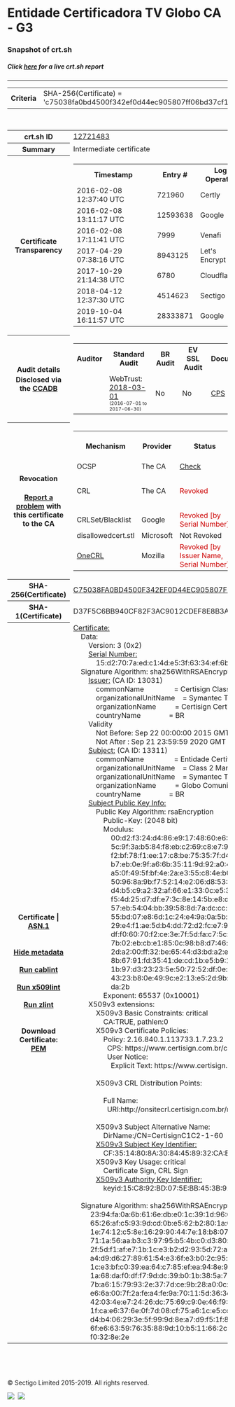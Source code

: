 # Entidade Certificadora TV Globo CA - G3
### Snapshot of crt.sh
##### Click [here](https://crt.sh/?q=C75038FA0BD4500F342EF0D44EC905807FF06BD37CF1CDD0BD877C63DB00AB09) for a live crt.sh report

---
<!DOCTYPE HTML PUBLIC "-//W3C//DTD HTML 4.0 Transitional//EN">
<HTML>

<BODY>

<TABLE>
  <TR>
    <TH class="outer">Criteria</TH>
    <TD class="outer">SHA-256(Certificate) = 'c75038fa0bd4500f342ef0d44ec905807ff06bd37cf1cdd0bd877c63db00ab09'</TD>
  </TR>
</TABLE>
<BR>
<TABLE>
  <TR>
    <TH class="outer">crt.sh ID</TH>
    <TD class="outer"><A href="?id=12721483">12721483</A></TD>
  </TR>
  <TR>
    <TH class="outer">Summary</TH>
    <TD class="outer">Intermediate certificate</TD>
  </TR>
  <TR>
    <TH class="outer">Certificate<BR>Transparency</TH>
    <TD class="outer">
<TABLE class="options" style="margin-left:0px">
  <TR>
    <TH>Timestamp</TH>
    <TH>Entry #</TH>
    <TH>Log Operator</TH>
    <TH>Log URL</TH>
  </TR>
  <TR>
    <TD>2016-02-08&nbsp; <FONT class="small">12:37:40 UTC</FONT></TD>
    <TD>721960</TD>
    <TD>Certly</TD>
    <TD>https://log.certly.io</TD>
  </TR>
  <TR>
    <TD>2016-02-08&nbsp; <FONT class="small">13:11:17 UTC</FONT></TD>
    <TD>12593638</TD>
    <TD>Google</TD>
    <TD>https://ct.googleapis.com/pilot</TD>
  </TR>
  <TR>
    <TD>2016-02-08&nbsp; <FONT class="small">17:11:41 UTC</FONT></TD>
    <TD>7999</TD>
    <TD>Venafi</TD>
    <TD>https://ctlog.api.venafi.com</TD>
  </TR>
  <TR>
    <TD>2017-04-29&nbsp; <FONT class="small">07:38:16 UTC</FONT></TD>
    <TD>8943125</TD>
    <TD>Let's Encrypt</TD>
    <TD>https://clicky.ct.letsencrypt.org</TD>
  </TR>
  <TR>
    <TD>2017-10-29&nbsp; <FONT class="small">21:14:38 UTC</FONT></TD>
    <TD>6780</TD>
    <TD>Cloudflare</TD>
    <TD>https://ct.cloudflare.com/logs/nimbus2020</TD>
  </TR>
  <TR>
    <TD>2018-04-12&nbsp; <FONT class="small">12:37:30 UTC</FONT></TD>
    <TD>4514623</TD>
    <TD>Sectigo</TD>
    <TD>https://dodo.ct.comodo.com</TD>
  </TR>
  <TR>
    <TD>2019-10-04&nbsp; <FONT class="small">16:11:57 UTC</FONT></TD>
    <TD>28333871</TD>
    <TD>Google</TD>
    <TD>https://ct.googleapis.com/logs/argon2020</TD>
  </TR>
</TABLE>
    </TD>
  </TR>
  <TR>
    <TH class="outer">Audit details<BR>
      <DIV class="small" style="padding-top:3px">Disclosed via the
        <A href="//ccadb-public.secure.force.com/mozilla/PublicAllIntermediateCerts" target="_blank">CCADB</A></DIV>
    </TH>
    <TD class="outer">
<TABLE class="options" style="margin-left:0px">
  <TR>
    <TH>Auditor</TH>
    <TH>Standard Audit</TH>
    <TH>BR Audit</TH>
    <TH>EV SSL Audit</TH>
    <TH>Documents</TH>
    <TH>CCADB</TH>
    <TH>Root Owner / Certificate</TH>
  </TR>
  <TR>
    <TD style="vertical-align:middle"></TD>
    <TD>WebTrust:
      <A href="https://bug1449258.bmoattachments.org/attachment.cgi?id=8962802" target="_blank">2018-03-01</A>
      <BR><FONT style="font-size:8pt">(2016-07-01 to 2017-06-30)</FONT></TD>
    <TD>No    <TD>No    <TD>
      <A href="http://ctn.certisign.com.br/ctn/dpc/dpc-certisign-trust-network-authority.pdf" target="blank">CPS</A>
    </TD>
    <TD><A href="//ccadb.force.com/0011J00001DZ0CHQA1" target="_blank">0011J00001DZ0CHQA1</A></TD>
    <TD><A href="/?id=68409">DigiCert</A></TD>
  </TR>
</TABLE>
    </TD>
  </TR>
  <TR>
    <TH class="outer">Revocation<BR><BR>
      <DIV class="small" style="padding-top:3px"><A href="?id=12721483&opt=problemreporting">Report a problem</A> with<BR>this certificate to the CA</DIV></TH>
    <TD class="outer">
      <TABLE class="options" style="margin-left:0px">
        <TR>
          <TH>Mechanism</TH>
          <TH>Provider</TH>
          <TH>Status</TH>
          <TH>Revocation Date</TH>
          <TH>Last Observed in CRL</TH>
          <TH>Last Checked <SPAN style="color:#CC0000;vertical-align:middle;font-size:70%;font-weight:normal">(Error)</SPAN></TH>
        </TR>
        <TR>
          <TD>OCSP</TD>
          <TD>The CA</TD>
          <TD><A href="?id=12721483&opt=ocsp">Check</A></TD>
          <TD><SPAN style="color:#888888">?</SPAN></TD>
          <TD><SPAN style="color:#888888">n/a</SPAN></TD>
          <TD><SPAN style="color:#888888">?</SPAN></TD>
        </TR>
        <TR>
          <TD>CRL</TD>
          <TD>The CA</TD>
          <TD><SPAN style="color:#CC0000">Revoked</SPAN></TD><TD>2018-08-02&nbsp; <FONT class="small">16:43:19 UTC</FONT></TD><TD>2019-07-23&nbsp; <FONT class="small">16:18:27 UTC</FONT></TD><TD>2019-12-04&nbsp; <FONT class="small">16:53:25 UTC</FONT></TD>
        </TR>
        <TR>
          <TD>CRLSet/Blacklist</TD>
          <TD>Google</TD>
          <TD><SPAN style="color:#CC0000">Revoked [by Serial Number]</SPAN></TD>
          <TD><SPAN style="color:#888888">n/a</SPAN></TD>
          <TD><SPAN style="color:#888888">n/a</SPAN></TD>
          <TD><SPAN style="color:#888888">n/a</SPAN></TD>
        </TR>
        <TR>
          <TD>disallowedcert.stl</TD>
          <TD>Microsoft</TD>
          <TD>Not Revoked</TD>
          <TD><SPAN style="color:#888888">n/a</SPAN></TD>
          <TD><SPAN style="color:#888888">n/a</SPAN></TD>
          <TD><SPAN style="color:#888888">n/a</SPAN></TD>
        </TR>
        <TR>
          <TD><A href="/mozilla-onecrl" target="_blank">OneCRL</A></TD>
          <TD>Mozilla</TD>
          <TD><SPAN style="color:#CC0000">Revoked [by Issuer Name, Serial Number]</SPAN></TD><TD>2018-08-17&nbsp; <FONT class="small">22:24:14 UTC</FONT></TD>
          <TD><SPAN style="color:#888888">n/a</SPAN></TD>
          <TD><SPAN style="color:#888888">n/a</SPAN></TD>
        </TR>
      </TABLE>
    </TD>
  </TR>
  <TR>
    <TH class="outer">SHA-256(Certificate)</TH>
    <TD class="outer"><A href="//censys.io/certificates/c75038fa0bd4500f342ef0d44ec905807ff06bd37cf1cdd0bd877c63db00ab09">C75038FA0BD4500F342EF0D44EC905807FF06BD37CF1CDD0BD877C63DB00AB09</A></TD>
  </TR>
  <TR>
    <TH class="outer">SHA-1(Certificate)</TH>
    <TD class="outer">D37F5C6BB940CF82F3AC9012CDEF8E8B3A4691C1</TD>
  </TR>
  <TR>
    <TH class="outer">Certificate | <A href="?asn1=12721483">ASN.1</A>
      <SPAN class="small"><BR>
      <BR><BR><A href="?id=12721483&opt=nometadata">Hide metadata</A>
      <BR><BR><A href="?id=12721483&opt=cablint">Run cablint</A>
      <BR><BR><A href="?id=12721483&opt=x509lint">Run x509lint</A>
      <BR><BR><A href="?id=12721483&opt=zlint">Run zlint</A>
      <BR><BR><BR>Download Certificate: <A href="?d=12721483">PEM</A>
      </SPAN>
    </TH>
    <TD class="text"><A href="?d=12721483">Certificate:</A><BR>&nbsp;&nbsp;&nbsp;&nbsp;Data:<BR>&nbsp;&nbsp;&nbsp;&nbsp;&nbsp;&nbsp;&nbsp;&nbsp;Version:&nbsp;3&nbsp;(0x2)<BR>&nbsp;&nbsp;&nbsp;&nbsp;&nbsp;&nbsp;&nbsp;&nbsp;<A href="?serial=15d2707aedc14de53f6334ef6b2264b1">Serial&nbsp;Number:</A><BR>&nbsp;&nbsp;&nbsp;&nbsp;&nbsp;&nbsp;&nbsp;&nbsp;&nbsp;&nbsp;&nbsp;&nbsp;15:d2:70:7a:ed:c1:4d:e5:3f:63:34:ef:6b:22:64:b1<BR>&nbsp;&nbsp;&nbsp;&nbsp;Signature&nbsp;Algorithm:&nbsp;sha256WithRSAEncryption<BR>&nbsp;&nbsp;&nbsp;&nbsp;&nbsp;&nbsp;&nbsp;&nbsp;<A href="?caid=13031">Issuer:</A> <SPAN class="small">(CA ID: 13031)</SPAN><BR>&nbsp;&nbsp;&nbsp;&nbsp;&nbsp;&nbsp;&nbsp;&nbsp;&nbsp;&nbsp;&nbsp;&nbsp;commonName&nbsp;&nbsp;&nbsp;&nbsp;&nbsp;&nbsp;&nbsp;&nbsp;&nbsp;&nbsp;&nbsp;&nbsp;&nbsp;&nbsp;&nbsp;&nbsp;=&nbsp;Certisign&nbsp;Class&nbsp;2&nbsp;CA&nbsp;-&nbsp;G3<BR>&nbsp;&nbsp;&nbsp;&nbsp;&nbsp;&nbsp;&nbsp;&nbsp;&nbsp;&nbsp;&nbsp;&nbsp;organizationalUnitName&nbsp;&nbsp;&nbsp;&nbsp;=&nbsp;Symantec&nbsp;Trust&nbsp;Network<BR>&nbsp;&nbsp;&nbsp;&nbsp;&nbsp;&nbsp;&nbsp;&nbsp;&nbsp;&nbsp;&nbsp;&nbsp;organizationName&nbsp;&nbsp;&nbsp;&nbsp;&nbsp;&nbsp;&nbsp;&nbsp;&nbsp;&nbsp;=&nbsp;Certisign&nbsp;Certificadora&nbsp;Digital&nbsp;S.A.<BR>&nbsp;&nbsp;&nbsp;&nbsp;&nbsp;&nbsp;&nbsp;&nbsp;&nbsp;&nbsp;&nbsp;&nbsp;countryName&nbsp;&nbsp;&nbsp;&nbsp;&nbsp;&nbsp;&nbsp;&nbsp;&nbsp;&nbsp;&nbsp;&nbsp;&nbsp;&nbsp;&nbsp;=&nbsp;BR<BR>&nbsp;&nbsp;&nbsp;&nbsp;&nbsp;&nbsp;&nbsp;&nbsp;Validity<BR>&nbsp;&nbsp;&nbsp;&nbsp;&nbsp;&nbsp;&nbsp;&nbsp;&nbsp;&nbsp;&nbsp;&nbsp;Not&nbsp;Before:&nbsp;Sep&nbsp;22&nbsp;00:00:00&nbsp;2015&nbsp;GMT<BR>&nbsp;&nbsp;&nbsp;&nbsp;&nbsp;&nbsp;&nbsp;&nbsp;&nbsp;&nbsp;&nbsp;&nbsp;Not&nbsp;After&nbsp;:&nbsp;Sep&nbsp;21&nbsp;23:59:59&nbsp;2020&nbsp;GMT<BR>&nbsp;&nbsp;&nbsp;&nbsp;&nbsp;&nbsp;&nbsp;&nbsp;<A href="?caid=13311">Subject:</A> <SPAN class="small">(CA ID: 13311)</SPAN><BR>&nbsp;&nbsp;&nbsp;&nbsp;&nbsp;&nbsp;&nbsp;&nbsp;&nbsp;&nbsp;&nbsp;&nbsp;commonName&nbsp;&nbsp;&nbsp;&nbsp;&nbsp;&nbsp;&nbsp;&nbsp;&nbsp;&nbsp;&nbsp;&nbsp;&nbsp;&nbsp;&nbsp;&nbsp;=&nbsp;Entidade&nbsp;Certificadora&nbsp;TV&nbsp;Globo&nbsp;CA&nbsp;-&nbsp;G3<BR>&nbsp;&nbsp;&nbsp;&nbsp;&nbsp;&nbsp;&nbsp;&nbsp;&nbsp;&nbsp;&nbsp;&nbsp;organizationalUnitName&nbsp;&nbsp;&nbsp;&nbsp;=&nbsp;Class&nbsp;2&nbsp;Managed&nbsp;PKI&nbsp;Individual&nbsp;Subscriber&nbsp;CA<BR>&nbsp;&nbsp;&nbsp;&nbsp;&nbsp;&nbsp;&nbsp;&nbsp;&nbsp;&nbsp;&nbsp;&nbsp;organizationalUnitName&nbsp;&nbsp;&nbsp;&nbsp;=&nbsp;Symantec&nbsp;Trust&nbsp;Network<BR>&nbsp;&nbsp;&nbsp;&nbsp;&nbsp;&nbsp;&nbsp;&nbsp;&nbsp;&nbsp;&nbsp;&nbsp;organizationName&nbsp;&nbsp;&nbsp;&nbsp;&nbsp;&nbsp;&nbsp;&nbsp;&nbsp;&nbsp;=&nbsp;Globo&nbsp;Comunicacao&nbsp;e&nbsp;Participacoes&nbsp;S.A.<BR>&nbsp;&nbsp;&nbsp;&nbsp;&nbsp;&nbsp;&nbsp;&nbsp;&nbsp;&nbsp;&nbsp;&nbsp;countryName&nbsp;&nbsp;&nbsp;&nbsp;&nbsp;&nbsp;&nbsp;&nbsp;&nbsp;&nbsp;&nbsp;&nbsp;&nbsp;&nbsp;&nbsp;=&nbsp;BR<BR>&nbsp;&nbsp;&nbsp;&nbsp;&nbsp;&nbsp;&nbsp;&nbsp;<A href="?spkisha256=d51165c2c7a259e74e5eb9d526541caffbec2ae7f988b36d5b0a09f16c388931">Subject&nbsp;Public&nbsp;Key&nbsp;Info:</A><BR>&nbsp;&nbsp;&nbsp;&nbsp;&nbsp;&nbsp;&nbsp;&nbsp;&nbsp;&nbsp;&nbsp;&nbsp;Public&nbsp;Key&nbsp;Algorithm:&nbsp;rsaEncryption<BR>&nbsp;&nbsp;&nbsp;&nbsp;&nbsp;&nbsp;&nbsp;&nbsp;&nbsp;&nbsp;&nbsp;&nbsp;&nbsp;&nbsp;&nbsp;&nbsp;Public-Key:&nbsp;(2048&nbsp;bit)<BR>&nbsp;&nbsp;&nbsp;&nbsp;&nbsp;&nbsp;&nbsp;&nbsp;&nbsp;&nbsp;&nbsp;&nbsp;&nbsp;&nbsp;&nbsp;&nbsp;Modulus:<BR>&nbsp;&nbsp;&nbsp;&nbsp;&nbsp;&nbsp;&nbsp;&nbsp;&nbsp;&nbsp;&nbsp;&nbsp;&nbsp;&nbsp;&nbsp;&nbsp;&nbsp;&nbsp;&nbsp;&nbsp;00:d2:f3:24:d4:86:e9:17:48:60:e6:95:06:1b:0e:<BR>&nbsp;&nbsp;&nbsp;&nbsp;&nbsp;&nbsp;&nbsp;&nbsp;&nbsp;&nbsp;&nbsp;&nbsp;&nbsp;&nbsp;&nbsp;&nbsp;&nbsp;&nbsp;&nbsp;&nbsp;5c:9f:3a:b5:84:f8:eb:c2:69:c8:e7:9b:a5:b8:cb:<BR>&nbsp;&nbsp;&nbsp;&nbsp;&nbsp;&nbsp;&nbsp;&nbsp;&nbsp;&nbsp;&nbsp;&nbsp;&nbsp;&nbsp;&nbsp;&nbsp;&nbsp;&nbsp;&nbsp;&nbsp;f2:bf:78:f1:ee:17:c8:be:75:35:7f:d4:d1:f0:01:<BR>&nbsp;&nbsp;&nbsp;&nbsp;&nbsp;&nbsp;&nbsp;&nbsp;&nbsp;&nbsp;&nbsp;&nbsp;&nbsp;&nbsp;&nbsp;&nbsp;&nbsp;&nbsp;&nbsp;&nbsp;b7:eb:0e:9f:a6:6b:35:11:9d:92:a0:4e:78:4e:f6:<BR>&nbsp;&nbsp;&nbsp;&nbsp;&nbsp;&nbsp;&nbsp;&nbsp;&nbsp;&nbsp;&nbsp;&nbsp;&nbsp;&nbsp;&nbsp;&nbsp;&nbsp;&nbsp;&nbsp;&nbsp;a5:0f:49:5f:bf:4e:2a:e3:55:c8:4e:b0:7e:2b:a9:<BR>&nbsp;&nbsp;&nbsp;&nbsp;&nbsp;&nbsp;&nbsp;&nbsp;&nbsp;&nbsp;&nbsp;&nbsp;&nbsp;&nbsp;&nbsp;&nbsp;&nbsp;&nbsp;&nbsp;&nbsp;50:96:8a:9b:f7:52:14:e2:06:d8:53:0f:d3:05:19:<BR>&nbsp;&nbsp;&nbsp;&nbsp;&nbsp;&nbsp;&nbsp;&nbsp;&nbsp;&nbsp;&nbsp;&nbsp;&nbsp;&nbsp;&nbsp;&nbsp;&nbsp;&nbsp;&nbsp;&nbsp;d4:b5:c9:a2:32:af:66:e1:33:0c:e5:3b:be:0a:5d:<BR>&nbsp;&nbsp;&nbsp;&nbsp;&nbsp;&nbsp;&nbsp;&nbsp;&nbsp;&nbsp;&nbsp;&nbsp;&nbsp;&nbsp;&nbsp;&nbsp;&nbsp;&nbsp;&nbsp;&nbsp;f5:4d:25:d7:df:e7:3c:8e:14:5b:e8:d6:15:5c:43:<BR>&nbsp;&nbsp;&nbsp;&nbsp;&nbsp;&nbsp;&nbsp;&nbsp;&nbsp;&nbsp;&nbsp;&nbsp;&nbsp;&nbsp;&nbsp;&nbsp;&nbsp;&nbsp;&nbsp;&nbsp;57:eb:54:04:bb:39:58:8d:7a:dc:cc:b2:81:60:39:<BR>&nbsp;&nbsp;&nbsp;&nbsp;&nbsp;&nbsp;&nbsp;&nbsp;&nbsp;&nbsp;&nbsp;&nbsp;&nbsp;&nbsp;&nbsp;&nbsp;&nbsp;&nbsp;&nbsp;&nbsp;55:bd:07:e8:6d:1c:24:e4:9a:0a:5b:e7:99:85:35:<BR>&nbsp;&nbsp;&nbsp;&nbsp;&nbsp;&nbsp;&nbsp;&nbsp;&nbsp;&nbsp;&nbsp;&nbsp;&nbsp;&nbsp;&nbsp;&nbsp;&nbsp;&nbsp;&nbsp;&nbsp;29:e4:f1:ae:5d:b4:dd:72:d2:fc:e7:9a:1d:c8:9b:<BR>&nbsp;&nbsp;&nbsp;&nbsp;&nbsp;&nbsp;&nbsp;&nbsp;&nbsp;&nbsp;&nbsp;&nbsp;&nbsp;&nbsp;&nbsp;&nbsp;&nbsp;&nbsp;&nbsp;&nbsp;df:f0:60:70:f2:ce:3e:7f:5d:fa:c7:5c:5b:04:81:<BR>&nbsp;&nbsp;&nbsp;&nbsp;&nbsp;&nbsp;&nbsp;&nbsp;&nbsp;&nbsp;&nbsp;&nbsp;&nbsp;&nbsp;&nbsp;&nbsp;&nbsp;&nbsp;&nbsp;&nbsp;7b:02:eb:cb:e1:85:0c:98:b8:d7:46:c6:45:e3:c9:<BR>&nbsp;&nbsp;&nbsp;&nbsp;&nbsp;&nbsp;&nbsp;&nbsp;&nbsp;&nbsp;&nbsp;&nbsp;&nbsp;&nbsp;&nbsp;&nbsp;&nbsp;&nbsp;&nbsp;&nbsp;2d:a2:00:ff:32:be:65:44:d3:bd:a2:e3:e5:2e:dd:<BR>&nbsp;&nbsp;&nbsp;&nbsp;&nbsp;&nbsp;&nbsp;&nbsp;&nbsp;&nbsp;&nbsp;&nbsp;&nbsp;&nbsp;&nbsp;&nbsp;&nbsp;&nbsp;&nbsp;&nbsp;8b:67:91:fd:35:41:de:cd:1b:e5:b9:18:18:35:62:<BR>&nbsp;&nbsp;&nbsp;&nbsp;&nbsp;&nbsp;&nbsp;&nbsp;&nbsp;&nbsp;&nbsp;&nbsp;&nbsp;&nbsp;&nbsp;&nbsp;&nbsp;&nbsp;&nbsp;&nbsp;1b:97:d3:23:23:5e:50:72:52:df:0e:e4:99:80:1b:<BR>&nbsp;&nbsp;&nbsp;&nbsp;&nbsp;&nbsp;&nbsp;&nbsp;&nbsp;&nbsp;&nbsp;&nbsp;&nbsp;&nbsp;&nbsp;&nbsp;&nbsp;&nbsp;&nbsp;&nbsp;43:23:b8:0e:49:9c:e2:13:e5:2d:9b:82:31:27:09:<BR>&nbsp;&nbsp;&nbsp;&nbsp;&nbsp;&nbsp;&nbsp;&nbsp;&nbsp;&nbsp;&nbsp;&nbsp;&nbsp;&nbsp;&nbsp;&nbsp;&nbsp;&nbsp;&nbsp;&nbsp;da:2b<BR>&nbsp;&nbsp;&nbsp;&nbsp;&nbsp;&nbsp;&nbsp;&nbsp;&nbsp;&nbsp;&nbsp;&nbsp;&nbsp;&nbsp;&nbsp;&nbsp;Exponent:&nbsp;65537&nbsp;(0x10001)<BR>&nbsp;&nbsp;&nbsp;&nbsp;&nbsp;&nbsp;&nbsp;&nbsp;X509v3&nbsp;extensions:<BR>&nbsp;&nbsp;&nbsp;&nbsp;&nbsp;&nbsp;&nbsp;&nbsp;&nbsp;&nbsp;&nbsp;&nbsp;X509v3&nbsp;Basic&nbsp;Constraints:&nbsp;critical<BR>&nbsp;&nbsp;&nbsp;&nbsp;&nbsp;&nbsp;&nbsp;&nbsp;&nbsp;&nbsp;&nbsp;&nbsp;&nbsp;&nbsp;&nbsp;&nbsp;CA:TRUE,&nbsp;pathlen:0<BR>&nbsp;&nbsp;&nbsp;&nbsp;&nbsp;&nbsp;&nbsp;&nbsp;&nbsp;&nbsp;&nbsp;&nbsp;X509v3&nbsp;Certificate&nbsp;Policies:&nbsp;<BR>&nbsp;&nbsp;&nbsp;&nbsp;&nbsp;&nbsp;&nbsp;&nbsp;&nbsp;&nbsp;&nbsp;&nbsp;&nbsp;&nbsp;&nbsp;&nbsp;Policy:&nbsp;2.16.840.1.113733.1.7.23.2<BR>&nbsp;&nbsp;&nbsp;&nbsp;&nbsp;&nbsp;&nbsp;&nbsp;&nbsp;&nbsp;&nbsp;&nbsp;&nbsp;&nbsp;&nbsp;&nbsp;&nbsp;&nbsp;CPS:&nbsp;https://www.certisign.com.br/cps<BR>&nbsp;&nbsp;&nbsp;&nbsp;&nbsp;&nbsp;&nbsp;&nbsp;&nbsp;&nbsp;&nbsp;&nbsp;&nbsp;&nbsp;&nbsp;&nbsp;&nbsp;&nbsp;User&nbsp;Notice:<BR>&nbsp;&nbsp;&nbsp;&nbsp;&nbsp;&nbsp;&nbsp;&nbsp;&nbsp;&nbsp;&nbsp;&nbsp;&nbsp;&nbsp;&nbsp;&nbsp;&nbsp;&nbsp;&nbsp;&nbsp;Explicit&nbsp;Text:&nbsp;https://www.certisign.com.br/rpa<BR><BR>&nbsp;&nbsp;&nbsp;&nbsp;&nbsp;&nbsp;&nbsp;&nbsp;&nbsp;&nbsp;&nbsp;&nbsp;X509v3&nbsp;CRL&nbsp;Distribution&nbsp;Points:&nbsp;<BR><BR>&nbsp;&nbsp;&nbsp;&nbsp;&nbsp;&nbsp;&nbsp;&nbsp;&nbsp;&nbsp;&nbsp;&nbsp;&nbsp;&nbsp;&nbsp;&nbsp;Full&nbsp;Name:<BR>&nbsp;&nbsp;&nbsp;&nbsp;&nbsp;&nbsp;&nbsp;&nbsp;&nbsp;&nbsp;&nbsp;&nbsp;&nbsp;&nbsp;&nbsp;&nbsp;&nbsp;&nbsp;URI:http://onsitecrl.certisign.com.br/repositorio/lcr/CertisignClass2CAG3/LatestCRL.crl<BR><BR>&nbsp;&nbsp;&nbsp;&nbsp;&nbsp;&nbsp;&nbsp;&nbsp;&nbsp;&nbsp;&nbsp;&nbsp;X509v3&nbsp;Subject&nbsp;Alternative&nbsp;Name:&nbsp;<BR>&nbsp;&nbsp;&nbsp;&nbsp;&nbsp;&nbsp;&nbsp;&nbsp;&nbsp;&nbsp;&nbsp;&nbsp;&nbsp;&nbsp;&nbsp;&nbsp;DirName:/CN=CertisignC1C2-1-60<BR>&nbsp;&nbsp;&nbsp;&nbsp;&nbsp;&nbsp;&nbsp;&nbsp;&nbsp;&nbsp;&nbsp;&nbsp;<A href="?ski=cf3514808a3084458932cae46e864e4cc2352a5f">X509v3&nbsp;Subject&nbsp;Key&nbsp;Identifier:</A><BR>&nbsp;&nbsp;&nbsp;&nbsp;&nbsp;&nbsp;&nbsp;&nbsp;&nbsp;&nbsp;&nbsp;&nbsp;&nbsp;&nbsp;&nbsp;&nbsp;CF:35:14:80:8A:30:84:45:89:32:CA:E4:6E:86:4E:4C:C2:35:2A:5F<BR>&nbsp;&nbsp;&nbsp;&nbsp;&nbsp;&nbsp;&nbsp;&nbsp;&nbsp;&nbsp;&nbsp;&nbsp;X509v3&nbsp;Key&nbsp;Usage:&nbsp;critical<BR>&nbsp;&nbsp;&nbsp;&nbsp;&nbsp;&nbsp;&nbsp;&nbsp;&nbsp;&nbsp;&nbsp;&nbsp;&nbsp;&nbsp;&nbsp;&nbsp;Certificate&nbsp;Sign,&nbsp;CRL&nbsp;Sign<BR>&nbsp;&nbsp;&nbsp;&nbsp;&nbsp;&nbsp;&nbsp;&nbsp;&nbsp;&nbsp;&nbsp;&nbsp;<A href="?ski=15c892bd075ebb453b9188f43cdef8a58547a98b">X509v3&nbsp;Authority&nbsp;Key&nbsp;Identifier:</A><BR>&nbsp;&nbsp;&nbsp;&nbsp;&nbsp;&nbsp;&nbsp;&nbsp;&nbsp;&nbsp;&nbsp;&nbsp;&nbsp;&nbsp;&nbsp;&nbsp;keyid:15:C8:92:BD:07:5E:BB:45:3B:91:88:F4:3C:DE:F8:A5:85:47:A9:8B<BR><BR>&nbsp;&nbsp;&nbsp;&nbsp;Signature&nbsp;Algorithm:&nbsp;sha256WithRSAEncryption<BR>&nbsp;&nbsp;&nbsp;&nbsp;&nbsp;&nbsp;&nbsp;&nbsp;&nbsp;23:94:fa:0a:6b:61:6e:db:e0:1c:39:1d:96:63:a8:60:0f:f4:<BR>&nbsp;&nbsp;&nbsp;&nbsp;&nbsp;&nbsp;&nbsp;&nbsp;&nbsp;65:26:af:c5:93:9d:cd:0b:e5:62:b2:80:1a:0f:2f:ed:f7:84:<BR>&nbsp;&nbsp;&nbsp;&nbsp;&nbsp;&nbsp;&nbsp;&nbsp;&nbsp;1e:74:12:c5:8e:16:29:90:44:7e:18:b8:07:d2:6c:40:c9:60:<BR>&nbsp;&nbsp;&nbsp;&nbsp;&nbsp;&nbsp;&nbsp;&nbsp;&nbsp;71:1a:56:aa:b3:c3:97:95:b5:4b:c0:d3:80:ae:8e:47:3a:d0:<BR>&nbsp;&nbsp;&nbsp;&nbsp;&nbsp;&nbsp;&nbsp;&nbsp;&nbsp;2f:5d:f1:af:e7:1b:1c:e3:b2:d2:93:5d:72:a3:0d:59:d6:ae:<BR>&nbsp;&nbsp;&nbsp;&nbsp;&nbsp;&nbsp;&nbsp;&nbsp;&nbsp;a4:d9:d6:27:89:61:54:e3:6f:e3:b0:2c:95:dc:6b:61:6c:28:<BR>&nbsp;&nbsp;&nbsp;&nbsp;&nbsp;&nbsp;&nbsp;&nbsp;&nbsp;1c:e3:bf:c0:39:ea:64:c7:85:ef:ea:94:8e:9f:92:a2:0e:aa:<BR>&nbsp;&nbsp;&nbsp;&nbsp;&nbsp;&nbsp;&nbsp;&nbsp;&nbsp;1a:68:da:f0:df:f7:9d:dc:39:b0:1b:38:5a:7d:4e:46:8f:94:<BR>&nbsp;&nbsp;&nbsp;&nbsp;&nbsp;&nbsp;&nbsp;&nbsp;&nbsp;7b:a6:15:79:93:2e:37:7d:ce:9b:28:a0:0c:b9:40:48:71:57:<BR>&nbsp;&nbsp;&nbsp;&nbsp;&nbsp;&nbsp;&nbsp;&nbsp;&nbsp;e6:6a:00:7f:2a:fe:a4:fe:9a:70:11:5d:36:3c:e1:fc:e5:58:<BR>&nbsp;&nbsp;&nbsp;&nbsp;&nbsp;&nbsp;&nbsp;&nbsp;&nbsp;42:03:4e:e7:24:26:dc:75:69:c9:0e:46:f9:7a:da:34:2d:9f:<BR>&nbsp;&nbsp;&nbsp;&nbsp;&nbsp;&nbsp;&nbsp;&nbsp;&nbsp;1f:ca:e6:37:6e:0f:7d:08:cf:75:a6:1c:e5:cc:02:21:27:4e:<BR>&nbsp;&nbsp;&nbsp;&nbsp;&nbsp;&nbsp;&nbsp;&nbsp;&nbsp;d4:b4:06:29:3e:5f:99:9d:8e:a7:d9:f5:1f:81:74:4c:39:48:<BR>&nbsp;&nbsp;&nbsp;&nbsp;&nbsp;&nbsp;&nbsp;&nbsp;&nbsp;6f:e6:63:59:76:35:88:9d:10:b5:11:66:2c:06:3c:7c:92:c1:<BR>&nbsp;&nbsp;&nbsp;&nbsp;&nbsp;&nbsp;&nbsp;&nbsp;&nbsp;f0:32:8e:2e<BR>    </TD>
  </TR>
</TABLE>

  <BR><BR><BR>

  <P class="copyright">&copy; Sectigo Limited 2015-2019. All rights reserved.</P>
  <DIV>
    <A href="https://sectigo.com/"><IMG src="/sectigo_s.png"></A>
    &nbsp;<A href="https://github.com/crtsh"><IMG src="/GitHub-Mark-32px.png"></A>
  </DIV>
</BODY>
</HTML>
